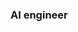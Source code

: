 ### AI engineer 

<!--
**sepidehnaghshineh/SepidehNaghshineh** is a ✨ _special_ ✨ repository because its `README.md` (this file) appears on your GitHub profile.

Here are some ideas to get you started:

- 🔭 I’m currently working on histopathology images and grading the breast cancer tissues without using IHC staining and just by using H&E staıned WSIs wıth deep learnıng and also make an accurate tıssue segmentatıon pipleline usıng deep learnıng that can be easily applied on microchıps inside scanners.
- 🌱 I’m currently learning ...
- 👯 I’m looking to collaborate on ...
- 🤔 I’m looking for help with ...
- 💬 Ask me about ...
- 📫  You can contact me at ng.sepideh@gmail.com
- 😄 Pronouns: ...
- ⚡ Fun fact: ...
-->
